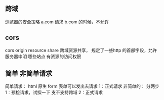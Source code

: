 ## 跨域
浏览器的安全策略
a.com 请求  b.com 的时候，不允许

## cors
cors origin resource  share
跨域资源共享，
规定了一些http 的首部字段，允许 服务器申明  哪些站点  有资源的访问权限

## 简单 非简单请求
简单请求： html 原生  form 表单可以发出去请求  1：正式请求
非简单的： 分两步 1：预检请求，试探一下 支不支持跨域 2：正式请求 